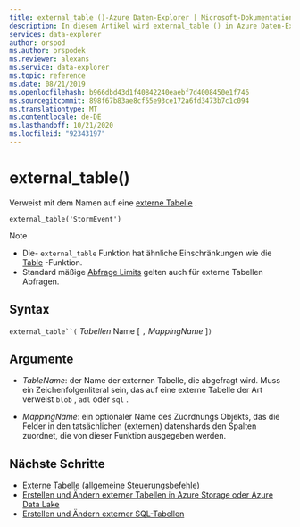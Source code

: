 ```yaml
---
title: external_table ()-Azure Daten-Explorer | Microsoft-Dokumentation
description: In diesem Artikel wird external_table () in Azure Daten-Explorer beschrieben.
services: data-explorer
author: orspod
ms.author: orspodek
ms.reviewer: alexans
ms.service: data-explorer
ms.topic: reference
ms.date: 08/21/2019
ms.openlocfilehash: b966dbd43d1f40842240eaebf7d4008450e1f746
ms.sourcegitcommit: 898f67b83ae8cf55e93ce172a6fd3473b7c1c094
ms.translationtype: MT
ms.contentlocale: de-DE
ms.lasthandoff: 10/21/2020
ms.locfileid: "92343197"
---
```

# <a name="external_table"></a>external_table()

Verweist mit dem Namen auf eine [externe Tabelle](schema-entities/externaltables.md) .

```kusto
external_table('StormEvent')
```

> [!NOTE]
> * Die- `external_table` Funktion hat ähnliche Einschränkungen wie die [Table](tablefunction.md) -Funktion.
> * Standard mäßige [Abfrage Limits](../concepts/querylimits.md) gelten auch für externe Tabellen Abfragen.

## <a name="syntax"></a>Syntax

`external_table``(` *Tabellen* Name [ `,` *MappingName* ]`)`

## <a name="arguments"></a>Argumente

* *TableName*: der Name der externen Tabelle, die abgefragt wird.
  Muss ein Zeichenfolgenliteral sein, das auf eine externe Tabelle der Art verweist `blob` , `adl` oder `sql` .

* *MappingName*: ein optionaler Name des Zuordnungs Objekts, das die Felder in den tatsächlichen (externen) datenshards den Spalten zuordnet, die von dieser Funktion ausgegeben werden.

## <a name="next-steps"></a>Nächste Schritte

* [Externe Tabelle (allgemeine Steuerungsbefehle)](../management/external-table-commands.md)
* [Erstellen und Ändern externer Tabellen in Azure Storage oder Azure Data Lake](../management/external-tables-azurestorage-azuredatalake.md)
* [Erstellen und Ändern externer SQL-Tabellen](../management/external-sql-tables.md)